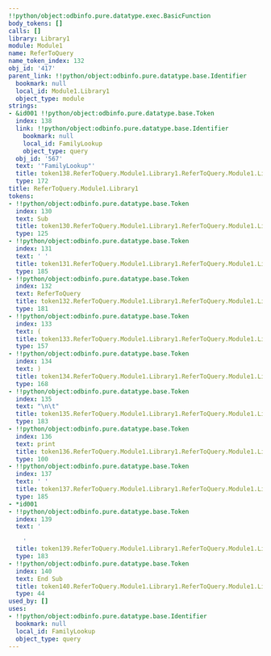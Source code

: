 ```yaml
---
!!python/object:odbinfo.pure.datatype.exec.BasicFunction
body_tokens: []
calls: []
library: Library1
module: Module1
name: ReferToQuery
name_token_index: 132
obj_id: '417'
parent_link: !!python/object:odbinfo.pure.datatype.base.Identifier
  bookmark: null
  local_id: Module1.Library1
  object_type: module
strings:
- &id001 !!python/object:odbinfo.pure.datatype.base.Token
  index: 138
  link: !!python/object:odbinfo.pure.datatype.base.Identifier
    bookmark: null
    local_id: FamilyLookup
    object_type: query
  obj_id: '567'
  text: '"FamilyLookup"'
  title: token138.ReferToQuery.Module1.Library1.ReferToQuery.Module1.Library1
  type: 172
title: ReferToQuery.Module1.Library1
tokens:
- !!python/object:odbinfo.pure.datatype.base.Token
  index: 130
  text: Sub
  title: token130.ReferToQuery.Module1.Library1.ReferToQuery.Module1.Library1
  type: 125
- !!python/object:odbinfo.pure.datatype.base.Token
  index: 131
  text: ' '
  title: token131.ReferToQuery.Module1.Library1.ReferToQuery.Module1.Library1
  type: 185
- !!python/object:odbinfo.pure.datatype.base.Token
  index: 132
  text: ReferToQuery
  title: token132.ReferToQuery.Module1.Library1.ReferToQuery.Module1.Library1
  type: 181
- !!python/object:odbinfo.pure.datatype.base.Token
  index: 133
  text: (
  title: token133.ReferToQuery.Module1.Library1.ReferToQuery.Module1.Library1
  type: 157
- !!python/object:odbinfo.pure.datatype.base.Token
  index: 134
  text: )
  title: token134.ReferToQuery.Module1.Library1.ReferToQuery.Module1.Library1
  type: 168
- !!python/object:odbinfo.pure.datatype.base.Token
  index: 135
  text: "\n\t"
  title: token135.ReferToQuery.Module1.Library1.ReferToQuery.Module1.Library1
  type: 183
- !!python/object:odbinfo.pure.datatype.base.Token
  index: 136
  text: print
  title: token136.ReferToQuery.Module1.Library1.ReferToQuery.Module1.Library1
  type: 100
- !!python/object:odbinfo.pure.datatype.base.Token
  index: 137
  text: ' '
  title: token137.ReferToQuery.Module1.Library1.ReferToQuery.Module1.Library1
  type: 185
- *id001
- !!python/object:odbinfo.pure.datatype.base.Token
  index: 139
  text: '

    '
  title: token139.ReferToQuery.Module1.Library1.ReferToQuery.Module1.Library1
  type: 183
- !!python/object:odbinfo.pure.datatype.base.Token
  index: 140
  text: End Sub
  title: token140.ReferToQuery.Module1.Library1.ReferToQuery.Module1.Library1
  type: 44
used_by: []
uses:
- !!python/object:odbinfo.pure.datatype.base.Identifier
  bookmark: null
  local_id: FamilyLookup
  object_type: query
---
```

